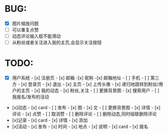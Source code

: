 # BUG:   
- [x] 图片缩放问题
- [ ] 可以重复点赞
- [ ] 动态评论输入框不能滑动
- [ ] 从粉丝或者关注进入我的主页,会显示关注按钮

# TODO:  
- [x] 用户系统
        - [x] 注册页
                - [x] 邮箱
                        -[x] 昵称
                        -[x] 邮箱地址
                - [ ] 手机
                - [ ] 第三方
        - [x] 登录页
        - [x] 退出
        - [x] 主页
                - [x] 上传头像
                - [x] 递归地跳转到粉丝/用户的主页
                - [x] 我的动态
                - [x] 粉丝,关注
                - [ ] 更换背景图
        - [x] 搜索用户
        - [ ] 我报名/发布的活动
- [x]动态
        - [x] card
        - [ ] 发布
                - [x] 图
                - [x] 文
                - [ ] 更换背景图
        - [x] 详情
        - [x] 评论
        - [x] 点赞
        - [ ] 取消赞
        - [ ] 删除评论
        - [ ] 删除动态,同时级联删除评论
- [x]记录
        - [x] card
        - [x] 详情
        - [x] 添加
- [x]活动
        - [x] 发布
                - [x] 时间
                - [x] 地点
                - [x] 说明
        - [x] card
        - [x] 报名
        